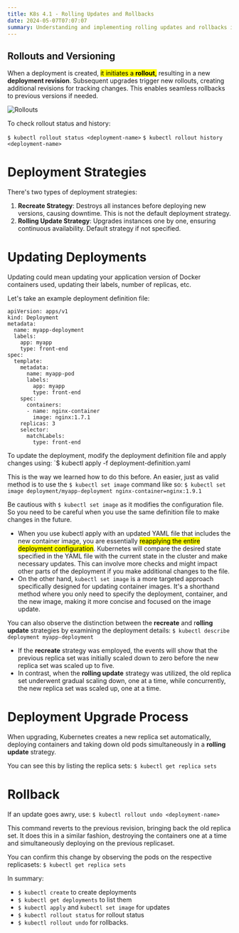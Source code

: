```yaml
---
title: K8s 4.1 - Rolling Updates and Rollbacks
date: 2024-05-07T07:07:07
summary: Understanding and implementing rolling updates and rollbacks in Kubernetes
---
```

## Rollouts and Versioning

When a deployment is created, <mark>it initiates a **rollout**,</mark> resulting in a new **deployment revision**. Subsequent upgrades trigger new rollouts, creating additional revisions for tracking changes. This enables seamless rollbacks to previous versions if needed.

![Rollouts](/images/kubernetes/diagrams/4-1-1-rolling-updates-and-rollbacks.png)

To check rollout status and history:

`$ kubectl rollout status <deployment-name>` 
`$ kubectl rollout history <deployment-name>`

# Deployment Strategies
There's two types of deployment strategies:

1. **Recreate Strategy**: Destroys all instances before deploying new versions, causing downtime. This is not the default deployment strategy.
2. **Rolling Update Strategy**: Upgrades instances one by one, ensuring continuous availability. Default strategy if not specified.

# Updating Deployments
Updating could mean updating your application version of Docker containers used, updating their labels, number of replicas, etc. 

Let's take an example deployment definition file:

```
apiVersion: apps/v1
kind: Deployment
metadata:
  name: myapp-deployment
  labels:
    app: myapp
    type: front-end
spec:
  template:
    metadata:
      name: myapp-pod
      labels:
	    app: myapp
	    type: front-end
	spec:
	  containers:
	  - name: nginx-container
	    image: nginx:1.7.1
    replicas: 3
    selector:
      matchLabels:
        type: front-end
```

To update the deployment, modify the deployment definition file and apply changes using:
`$ kubectl apply -f deployment-definition.yaml

This is the way we learned how to do this before. An easier, just as valid method is to use the `$ kubectl set image` command like so:
`$ kubectl set image deployment/myapp-deployment nginx-container=nginx:1.9.1`

Be cautious with `$ kubectl set image` as it modifies the configuration file. So you need to be careful when you use the same definition file to make changes in the future.
- When you use kubectl apply with an updated YAML file that includes the new container image, you are essentially <mark>reapplying the entire deployment configuration</mark>. Kubernetes will compare the desired state specified in the YAML file with the current state in the cluster and make necessary updates. This can involve more checks and might impact other parts of the deployment if you make additional changes to the file.
- On the other hand, `kubectl set image` is a more targeted approach specifically designed for updating container images. It's a shorthand method where you only need to specify the deployment, container, and the new image, making it more concise and focused on the image update.

You can also observe the distinction between the **recreate** and r**olling update** strategies by examining the deployment details:
`$ kubectl describe deployment myapp-deployment` 
- If the **recreate** strategy was employed, the events will show that the previous replica set was initially scaled down to zero before the new replica set was scaled up to five. 
- In contrast, when the **rolling update** strategy was utilized, the old replica set underwent gradual scaling down, one at a time, while concurrently, the new replica set was scaled up, one at a time.
# Deployment Upgrade Process
When upgrading, Kubernetes creates a new replica set automatically, deploying containers and taking down old pods simultaneously in a **rolling update** strategy.

You can see this by listing the replica sets:
`$ kubectl get replica sets`
# Rollback
If an update goes awry, use:
`$ kubectl rollout undo <deployment-name>`

This command reverts to the previous revision, bringing back the old replica set. It does this in a similar fashion, destroying the containers one at a time and simultaneously deploying on the previous replicaset.

You can confirm this change by observing the pods on the respective replicasets:
`$ kubectl get replica sets`

In summary: 
- `$ kubectl create` to create deployments
- `$ kubectl get deployments` to list them
- `$ kubectl apply` and `kubectl set image` for updates
- `$ kubectl rollout status` for rollout status
- `$ kubectl rollout undo` for rollbacks.